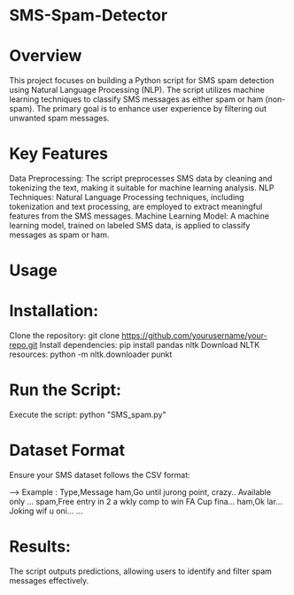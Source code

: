 # SMS-Spam-Detector
# Overview
This project focuses on building a Python script for SMS spam detection using Natural Language Processing (NLP). The script utilizes machine learning techniques to classify SMS messages as either spam or ham (non-spam). The primary goal is to enhance user experience by filtering out unwanted spam messages.

# Key Features
Data Preprocessing: The script preprocesses SMS data by cleaning and tokenizing the text, making it suitable for machine learning analysis.
NLP Techniques: Natural Language Processing techniques, including tokenization and text processing, are employed to extract meaningful features from the SMS messages.
Machine Learning Model: A machine learning model, trained on labeled SMS data, is applied to classify messages as spam or ham.

# Usage
# Installation:
Clone the repository: git clone https://github.com/yourusername/your-repo.git
Install dependencies: pip install pandas nltk
Download NLTK resources: python -m nltk.downloader punkt

# Run the Script:
Execute the script: python "SMS_spam.py"

# Dataset Format
Ensure your SMS dataset follows the CSV format:

--> Example : 
Type,Message
ham,Go until jurong point, crazy.. Available only ...
spam,Free entry in 2 a wkly comp to win FA Cup fina...
ham,Ok lar... Joking wif u oni...
...

# Results:
The script outputs predictions, allowing users to identify and filter spam messages effectively.





